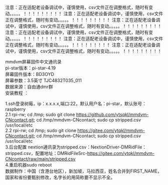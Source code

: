 注意：正在适配老设备调试中，谨慎使用，csv文件正在调整格式，随时有变动。。。。。！！！！！！！！！
注意：正在适配老设备调试中，谨慎使用，csv文件正在调整格式，随时有变动。。。。。！！！！！！！！！
注意：正在适配老设备调试中，谨慎使用，csv文件正在调整格式，随时有变动。。。。。！！！！！！！！！
注意：正在适配老设备调试中，谨慎使用，csv文件正在调整格式，随时有变动。。。。。！！！！！！！！！
注意：正在适配老设备调试中，谨慎使用，csv文件正在调整格式，随时有变动。。。。。！！！！！！！！！
注意：正在适配老设备调试中，谨慎使用，csv文件正在调整格式，随时有变动。。。。。！！！！！！！！！


mmdvm屏幕固件中文通讯录  
pi-star版本：pi-star-4.19  
屏幕固件版本：BD3OYD  
屏幕参数：3.5英寸 TJC4832T035_011  
数据来源：自由通dmr群  
安装教程 ：  

1.ssh登录树莓，ip：x.x.x.x,端口:22，默认用户名：pi-star，默认账号：raspberry  
2.1 rpi-rw; cd /tmp; sudo git clone https://github.com/ytsqkl/mmdvm-CNcontact.git; cd /tmp/mmdvm-CNcontact; sudo cp stripped.csv /usr/local/etc  
2.2 rpi-rw; cd /tmp; sudo git clone https://gitee.com/ytqkl/mmdvm-CNcontact.git; cd /tmp/mmdvm-CNcontact; sudo cp stripped.csv /usr/local/etc  
3.后台配置 nextion通讯录为stripped.csv：NextionDriver-DMRidFile：stripped.csv，配置地址：DMRidFileSrc-https://gitee.com/ytqkl/mmdvm-CNcontact/raw/main/stripped.csv  
4.重启机器sudo reboot  
数据制作：中国（含港台地区），新加坡，马拉西亚，姓名合并到FIRST_NAME，国家和省份要甄别修改，名字长的用简称要不显示不全。
